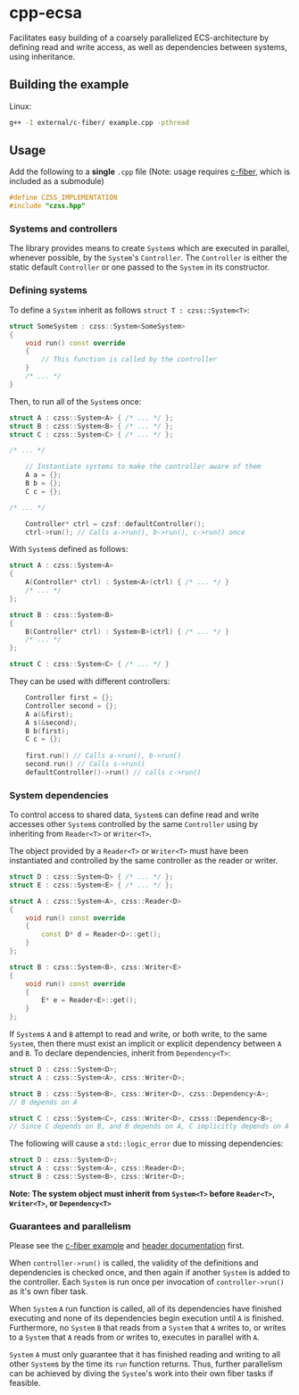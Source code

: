 # cpp-ecsa

Facilitates easy building of a coarsely parallelized ECS-architecture by defining read and write access, as well as dependencies between systems, using inheritance.

## Building the example

Linux:

```sh
g++ -I external/c-fiber/ example.cpp -pthread
```

## Usage

Add the following to a __single__ `.cpp` file (Note: usage requires [c-fiber](https://github.com/chzesa/c-fiber), which is included as a submodule)

```c++
#define CZSS_IMPLEMENTATION
#include "czss.hpp"
```

### Systems and controllers

The library provides means to create `System`s which are executed in parallel, whenever possible, by the `System`'s `Controller`. The `Controller` is either the static default `Controller` or one passed to the `System` in its constructor.

### Defining systems

To define a `System` inherit as follows `struct T : czss::System<T>`:

```c++
struct SomeSystem : czss::System<SomeSystem>
{
	void run() const override
	{
		// This function is called by the controller
	}
	/* ... */
}
```

Then, to run all of the `System`s once:

```c++
struct A : czss::System<A> { /* ... */ };
struct B : czss::System<B> { /* ... */ };
struct C : czss::System<C> { /* ... */ };

/* ... */

	// Instantiate systems to make the controller aware of them
	A a = {};
	B b = {};
	C c = {};

/* ... */

	Controller* ctrl = czsf::defaultController();
	ctrl->run(); // Calls a->run(), b->run(), c->run() once
```

With `System`s defined as follows:

```c++
struct A : czss::System<A>
{
	A(Controller* ctrl) : System<A>(ctrl) { /* ... */ }
	/* ... */
};

struct B : czss::System<B>
{
	B(Controller* ctrl) : System<B>(ctrl) { /* ... */ }
	/* ... */
};

struct C : czss::System<C> { /* ... */ }
```

They can be used with different controllers:

```c++
	Controller first = {};
	Controller second = {};
	A a(&first);
	A s(&second);
	B b(first);
	C c = {};
	
	first.run() // Calls a->run(), b->run()
	second.run() // Calls s->run()
	defaultController()->run() // calls c->run()
```

### System dependencies

To control access to shared data, `System`s can define read and write accesses other `System`s controlled by the same `Controller` using by inheriting from `Reader<T>` or `Writer<T>`.

The object provided by a `Reader<T>` or `Writer<T>` must have been instantiated and controlled by the same controller as the reader or writer.

```c++
struct D : czss::System<D> { /* ... */ };
struct E : czss::System<E> { /* ... */ };

struct A : czss::System<A>, czss::Reader<D>
{
	void run() const override
	{
		const D* d = Reader<D>::get();
	}
};

struct B : czss::System<B>, czss::Writer<E>
{
	void run() const override
	{
		E* e = Reader<E>::get();
	}
};

```

If `System`s `A` and `B` attempt to read and write, or both write, to the same `System`, then there must exist an implicit or explicit dependency between `A` and `B`. To declare dependencies, inherit from `Dependency<T>`:

```c++
struct D : czss::System<D>;
struct A : czss::System<A>, czss::Writer<D>;

struct B : czss::System<B>, czss::Writer<D>, czss::Dependency<A>;
// B depends on A

struct C : czss::System<C>, czss::Writer<D>, czsss::Dependency<B>;
// Since C depends on B, and B depends on A, C implicitly depends on A
```

The following will cause a `std::logic_error` due to missing dependencies:

```c++
struct D : czss::System<D>;
struct A : czss::System<A>, czss::Reader<D>;
struct B : czss::System<B>, czss::Writer<D>;
```

__Note: The system object must inherit from `System<T>` before `Reader<T>`, `Writer<T>`, or `Dependency<T>`__

### Guarantees and parallelism

Please see the [c-fiber example](https://github.com/chzesa/c-fiber/blob/master/example.cpp) and [header documentation](https://github.com/chzesa/c-fiber/blob/master/czsf.h) first.

When `controller->run()` is called, the validity of the definitions and dependencies is checked once, and then again if another `System` is added to the controller. Each `System` is run once per invocation of `controller->run()` as it's own fiber task.

When `System` `A` run function is called, all of its dependencies have finished executing and none of its dependencies begin execution until `A` is finished. Furthermore, no `System` `B` that reads from a `System` that `A` writes to, or writes to a `System` that `A` reads from or writes to, executes in parallel with `A`.

`System` `A` must only guarantee that it has finished reading and writing to all other `System`s by the time its `run` function returns. Thus, further parallelism can be achieved by diving the `System`'s work into their own fiber tasks if feasible.